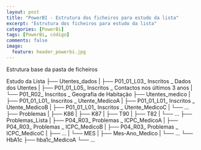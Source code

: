 ```yaml
---
layout: post
title: "PowerBI - Estrutura dos ficheiros para estudo da lista"
excerpt: "Estrutura dos ficheiros para estudo da lista"
categories: [PowerBi]
tags: [PowerBi, código]
comments: false
image:
  feature: header_powerbi.jpg
---
```


Estrutura base da pasta de ficheiros

Estudo da Lista
├── Utentes_dados
|   ├── P01_01_L03_ Inscritos _ Dados dos Utentes
|   ├── P01_01_L05_ Inscritos _ Contactos nos últimos 3 anos
|   └── P01_R02_ Inscritos _ Geografia de Habitação
├── Utentes_medico
|   ├── P01_01_L01_ Inscritos _ Utente_MedicoA
|   ├── P01_01_L01_ Inscritos _ Utente_MedicoB
|   ├── P01_01_L01_ Inscritos _ Utente_MedicoC
|   └── ...
├── Problemas
|   ├── K86
|   ├── K87
|   ├── T90
|   ├── T82
|   └── ...
├── Problemas_Lista
|   ├── P04_R03_ Problemas _ ICPC_MedicoA
|   ├── P04_R03_ Problemas _ ICPC_MedicoB
|   ├── P04_R03_ Problemas _ ICPC_MedicoC
|   ├── ...
|   └── MES
|       ├── Mes-Ano_Medico
|       └── ...
└── HbA1c
    ├── hba1c_MedicoA
    └── ...

